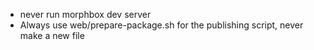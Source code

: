 - never run morphbox dev server
- Always use web/prepare-package.sh for the publishing script, never make a new file